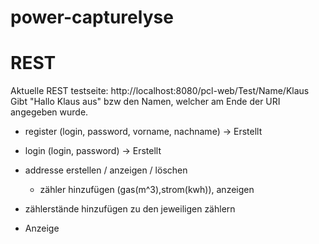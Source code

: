 power-capturelyse
=================


# REST

Aktuelle REST testseite: http://localhost:8080/pcl-web/Test/Name/Klaus
Gibt "Hallo Klaus aus" bzw den Namen, welcher am Ende der URI angegeben wurde.

* register (login, password, vorname, nachname) -> Erstellt
* login (login, password) -> Erstellt

* addresse erstellen / anzeigen / löschen
    * zähler hinzufügen (gas(m^3),strom(kwh)), anzeigen
* zählerstände hinzufügen zu den jeweiligen zählern

* Anzeige
